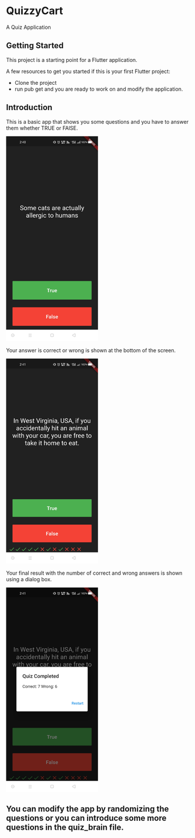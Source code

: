 # QuizzyCart

A Quiz Application

## Getting Started

This project is a starting point for a Flutter application.

A few resources to get you started if this is your first Flutter project:

- Clone the project
- run pub get and you are ready to work on and modify the application.

## Introduction

This is a basic app that shows you some questions and you have to answer them whether TRUE or FAlSE.

<img src="/readme_images/1.jpg" width="250">

Your answer is correct or wrong is shown at the bottom of the screen. 

<img src="/readme_images/2.jpg" width="250">

Your final result with the number of correct and wrong answers is shown using a dialog box.

<img src="/readme_images/3.jpg" width="250">

## You can modify the app by randomizing the questions or you can introduce some more questions in the quiz_brain file.
